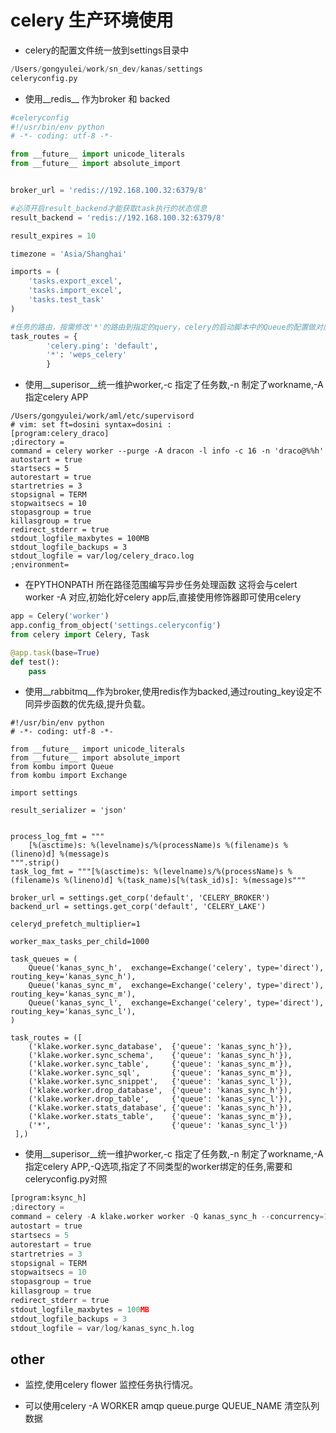 # celery 生产环境使用

* celery的配置文件统一放到settings目录中
```python
/Users/gongyulei/work/sn_dev/kanas/settings
celeryconfig.py
```

* 使用__redis__ 作为broker 和 backed

```python
#celeryconfig
#!/usr/bin/env python
# -*- coding: utf-8 -*-

from __future__ import unicode_literals
from __future__ import absolute_import


broker_url = 'redis://192.168.100.32:6379/8'

#必须开启result_backend才能获取task执行的状态信息
result_backend = 'redis://192.168.100.32:6379/8'

result_expires = 10

timezone = 'Asia/Shanghai'

imports = (
    'tasks.export_excel',
    'tasks.import_excel',
    'tasks.test_task'
)

#任务的路由，按需修改'*'的路由到指定的query，celery的启动脚本中的Queue的配置做对应的修改
task_routes = {
        'celery.ping': 'default',
        '*': 'weps_celery'
        }
```

* 使用__superisor__统一维护worker,-c 指定了任务数,-n 制定了workname,-A指定celery APP

```
/Users/gongyulei/work/aml/etc/supervisord
# vim: set ft=dosini syntax=dosini :
[program:celery_draco]
;directory = 
command = celery worker --purge -A dracon -l info -c 16 -n 'draco@%%h'
autostart = true
startsecs = 5
autorestart = true
startretries = 3
stopsignal = TERM
stopwaitsecs = 10
stopasgroup = true
killasgroup = true
redirect_stderr = true
stdout_logfile_maxbytes = 100MB
stdout_logfile_backups = 3
stdout_logfile = var/log/celery_draco.log
;environment=

```

* 在PYTHONPATH 所在路径范围编写异步任务处理函数 这将会与celert worker -A 对应,初始化好celery app后,直接使用修饰器即可使用celery

```python
app = Celery('worker')
app.config_from_object('settings.celeryconfig')
from celery import Celery, Task

@app.task(base=True)
def test():
    pass
```

* 使用__rabbitmq__作为broker,使用redis作为backed,通过routing_key设定不同异步函数的优先级,提升负载。

```
#!/usr/bin/env python
# -*- coding: utf-8 -*-

from __future__ import unicode_literals
from __future__ import absolute_import
from kombu import Queue
from kombu import Exchange

import settings

result_serializer = 'json'


process_log_fmt = """
    [%(asctime)s: %(levelname)s/%(processName)s %(filename)s %(lineno)d] %(message)s
""".strip()
task_log_fmt = """[%(asctime)s: %(levelname)s/%(processName)s %(filename)s %(lineno)d] %(task_name)s[%(task_id)s]: %(message)s"""

broker_url = settings.get_corp('default', 'CELERY_BROKER')
backend_url = settings.get_corp('default', 'CELERY_LAKE')

celeryd_prefetch_multiplier=1

worker_max_tasks_per_child=1000

task_queues = (
    Queue('kanas_sync_h',  exchange=Exchange('celery', type='direct'), routing_key='kanas_sync_h'),
    Queue('kanas_sync_m',  exchange=Exchange('celery', type='direct'), routing_key='kanas_sync_m'),
    Queue('kanas_sync_l',  exchange=Exchange('celery', type='direct'), routing_key='kanas_sync_l'),
)

task_routes = ([
    ('klake.worker.sync_database',  {'queue': 'kanas_sync_h'}),
    ('klake.worker.sync_schema',    {'queue': 'kanas_sync_h'}),
    ('klake.worker.sync_table',     {'queue': 'kanas_sync_m'}),
    ('klake.worker.sync_sql',       {'queue': 'kanas_sync_m'}),
    ('klake.worker.sync_snippet',   {'queue': 'kanas_sync_l'}),
    ('klake.worker.drop_database',  {'queue': 'kanas_sync_h'}),
    ('klake.worker.drop_table',     {'queue': 'kanas_sync_l'}),
    ('klake.worker.stats_database', {'queue': 'kanas_sync_h'}),
    ('klake.worker.stats_table',    {'queue': 'kanas_sync_m'}),
    ('*',                           {'queue': 'kanas_sync_l'})
 ],)
```

* 使用__superisor__统一维护worker,-c 指定了任务数,-n 制定了workname,-A指定celery APP,-Q选项,指定了不同类型的worker绑定的任务,需要和celeryconfig.py对照


```python
[program:ksync_h]
;directory = 
command = celery -A klake.worker worker -Q kanas_sync_h --concurrency=1 -l info -f var/log/kanas_sync_h.log -E -n 'kanas_sync_h@node44_kanas' --heartbeat-interval 30 --prefetch-multiplier 1
autostart = true
startsecs = 5
autorestart = true
startretries = 3
stopsignal = TERM
stopwaitsecs = 10
stopasgroup = true
killasgroup = true
redirect_stderr = true
stdout_logfile_maxbytes = 100MB
stdout_logfile_backups = 3
stdout_logfile = var/log/kanas_sync_h.log
```
## other
* 监控,使用celery flower 监控任务执行情况。

* 可以使用celery -A WORKER amqp queue.purge QUEUE_NAME 清空队列数据




